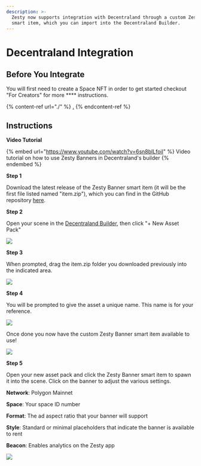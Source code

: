 ```yaml
---
description: >-
  Zesty now supports integration with Decentraland through a custom Zesty Banner
  smart item, which you can import into the Decentraland Builder.
---
```


# Decentraland Integration

## **Before You Integrate**

You will first need to create a Space NFT in order to get started checkout "For Creators" for more **** instructions.

{% content-ref url="./" %}
[.](./)
{% endcontent-ref %}

## Instructions

**Video Tutorial**

{% embed url="https://www.youtube.com/watch?v=6sn8blLfoiI" %}
Video tutorial on how to use Zesty Banners in Decentraland's builder
{% endembed %}

**Step 1**

Download the latest release of the Zesty Banner smart item (it will be the first file listed named "item.zip"), which you can find in the GitHub repository [here](https://github.com/zestymarket/dcl/releases/download/v1.1/item.zip).

**Step 2**

Open your scene in the [Decentraland Builder](https://builder.decentraland.org), then click "+ New Asset Pack"

![](../../.gitbook/assets/DCL\_1.png)

**Step 3**

When prompted, drag the item.zip folder you downloaded previously into the indicated area.&#x20;

![](../../.gitbook/assets/DCL\_2.png)

**Step 4**

You will be prompted to give the asset a unique name. This name is for your reference.&#x20;

![](../../.gitbook/assets/DCL\_3.png)

Once done you now have the custom Zesty Banner smart item available to use!

![](<../../.gitbook/assets/DCL\_4 (1).png>)

**Step 5**

Open your new asset pack and click the Zesty Banner smart item to spawn it into the scene. Click on the banner to adjust the various settings.

**Network**: Polygon Mainnet

**Space**: Your space ID number

**Format**: The ad aspect ratio that your banner will support

**Style**: Standard or minimal placeholders that indicate the banner is available to rent

**Beacon**: Enables analytics on the Zesty app

![](<../../.gitbook/assets/DCL\_5 (1).png>)
